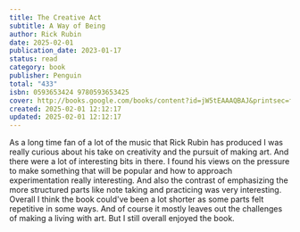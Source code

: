 ```yaml
---
title: The Creative Act
subtitle: A Way of Being
author: Rick Rubin
date: 2025-02-01
publication_date: 2023-01-17
status: read
category: book
publisher: Penguin
total: "433"
isbn: 0593653424 9780593653425
cover: http://books.google.com/books/content?id=jW5tEAAAQBAJ&printsec=frontcover&img=1&zoom=1&edge=curl&source=gbs_api
created: 2025-02-01 12:12:17
updated: 2025-02-01 12:12:17
---
```


As a long time fan of a lot of the music that Rick Rubin has produced I was
really curious about his take on creativity and the pursuit of making art. And
there were a lot of interesting bits in there. I found his views on the
pressure to make something that will be popular and how to approach
experimentation really interesting. And also the contrast of emphasizing the
more structured parts like note taking and practicing was very interesting.
Overall I think the book could've been a lot shorter as some parts felt
repetitive in some ways. And of course it mostly leaves out the challenges of
making a living with art. But I still overall enjoyed the book.


